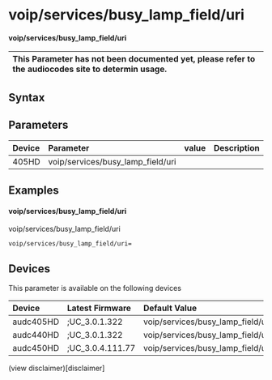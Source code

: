 ﻿---
description: voip/services/busy_lamp_field/uri
search: false
---

# voip/services/busy_lamp_field/uri

#### voip/services/busy_lamp_field/uri


| This Parameter has not been documented yet, please refer to the audiocodes site to determin usage.  | 
| :--- |

## Syntax

## Parameters
|Device|Parameter|value|Description|
|:---|:---|:---|:---|
| 405HD | voip/services/busy_lamp_field/uri |  |  |

## Examples
#### voip/services/busy_lamp_field/uri

voip/services/busy_lamp_field/uri

```
voip/services/busy_lamp_field/uri=
```

## Devices
This parameter is available on the following devices

| Device | Latest Firmware | Default Value |
|:---|:---|:---|
| audc405HD | ;UC_3.0.1.322 | voip/services/busy_lamp_field/uri= 
| audc440HD | ;UC_3.0.1.322 | voip/services/busy_lamp_field/uri= 
| audc450HD | ;UC_3.0.4.111.77 | voip/services/busy_lamp_field/uri= 

(view disclaimer)[disclaimer]
